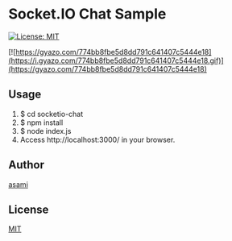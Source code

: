 # Socket.IO Chat Sample

[![License: MIT](https://img.shields.io/badge/License-MIT-yellow.svg)](https://opensource.org/licenses/MIT)


[![https://gyazo.com/774bb8fbe5d8dd791c641407c5444e18](https://i.gyazo.com/774bb8fbe5d8dd791c641407c5444e18.gif)](https://gyazo.com/774bb8fbe5d8dd791c641407c5444e18)


## Usage

1. $ cd socketio-chat
2. $ npm install
3. $ node index.js
4. Access http://localhost:3000/ in your browser.


## Author

[asami](http://asami.tokyo)


## License

[MIT](http://b4b4r07.mit-license.org)
